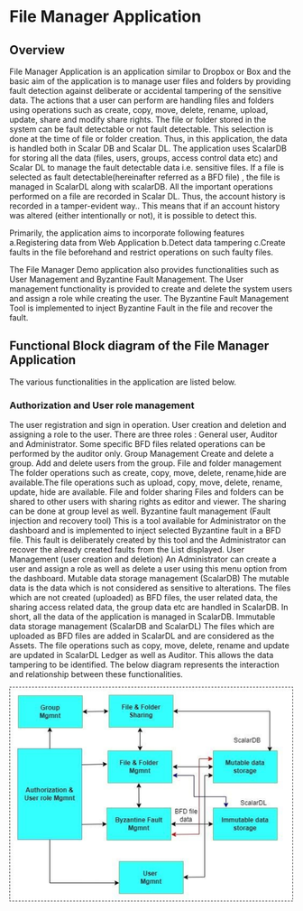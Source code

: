 # File Manager Application

   ## Overview 
File Manager Application is an application similar to Dropbox or Box and the  basic aim of the application is to manage user files and 
folders by providing fault detection against deliberate or accidental tampering of the sensitive data.
The actions that a user can perform are handling files and folders using operations such as create, copy, move, delete, rename, upload, update,
share and modify share rights. The file or folder stored in the system can be fault detectable or not fault detectable. This selection is done 
at the time of file or folder creation. Thus, in this application, the data is handled both in Scalar DB and Scalar DL.
The application uses ScalarDB for storing all the data (files, users, groups, access control data etc)  and Scalar DL to manage the fault 
detectable data i.e. sensitive files. 
If a file is selected as fault detectable(hereinafter referred as a BFD file) , the file is managed in ScalarDL along with scalarDB. All the 
important operations performed on a file are recorded in Scalar DL. Thus, the account history is recorded in a tamper-evident way.. This means
that if an account history was altered (either intentionally or not), it is possible to detect this.

Primarily, the application aims to incorporate following features
a.Registering data from Web Application
b.Detect data tampering
c.Create faults in the file beforehand and restrict operations on such faulty files.


The File Manager Demo application also provides functionalities such as User Management and Byzantine Fault Management. The User management
functionality is provided to create and delete  the system users and assign a role while creating the user. The Byzantine Fault Management 
Tool is implemented to inject Byzantine Fault  in the file and recover the fault. 
## Functional Block diagram of the File Manager Application
The various functionalities in the application are listed below.
### Authorization and User role management
The user registration and sign in operation. User creation and deletion and assigning a role to the user.
There are three roles : General user, Auditor and Administrator.
Some specific BFD files related operations can be performed by the auditor only.
    Group Management
    Create and delete a group. Add and delete users from the group.
    File and folder management
    The folder operations such as create, copy, move, delete, rename,hide are available.The file operations such as upload, copy, move, delete, 
    rename, update, hide are available.
    File and folder sharing
Files and folders can be shared to other users with sharing rights as editor and viewer. The sharing can be done at group level as well.
    Byzantine fault management (Fault injection and recovery tool)
This is a tool available for Administrator on the dashboard and is implemented to inject selected Byzantine fault in a BFD file. This fault is 
deliberately created by this tool and the Administrator can recover the already created faults from the List displayed. 
    User Management (user creation and deletion)
An Administrator can create a user and assign a role as well as delete a user using this menu option from the dashboard.
   Mutable data storage management (ScalarDB)
The mutable data is the data which is not considered as sensitive to alterations. The files which are not created (uploaded) as BFD files, the user 
related data, the sharing access related data, the group data etc are handled in ScalarDB. In short, all the data of the application is managed in 
ScalarDB.
   Immutable data storage management (ScalarDB and ScalarDL)
The files which are uploaded as BFD files are added in ScalarDL and are considered as the Assets. The file operations such as copy, move, delete, 
rename and update are updated in ScalarDL Ledger as well as Auditor. 
This allows the data tampering to be identified. 
The below diagram represents the interaction and relationship between these functionalities.

![architect](/docs/assets/images/File_manager_HL_documentation/Overall_architecture1.jpg)